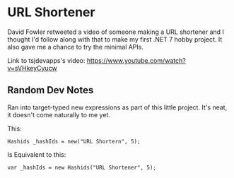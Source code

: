 # URL Shortener

David Fowler retweeted a video of someone making a URL shortener and I thought I'd follow along with that to make my first .NET 7 hobby project.  It also gave me a chance to try the minimal APIs.

Link to tsjdevapps's video: https://www.youtube.com/watch?v=sVHkeyCyucw


## Random Dev Notes

Ran into target-typed new expressions as part of this little project.  It's neat, it doesn't come naturally to me yet.

This:
``` 
Hashids _hashIds = new("URL Shortern", 5); 
```

Is Equivalent to this:
``` 
var _hashIds = new Hashids("URL Shortener", 5); 
```
